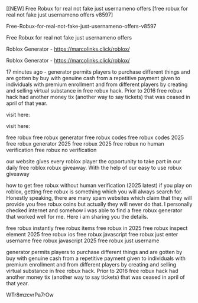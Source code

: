[[NEW] Free Robux for real not fake just usernameno offers [free robux for real not fake just usernameno offers v8597]

Free-Robux-for-real-not-fake-just-usernameno-offers-v8597

Free Robux for real not fake just usernameno offers

Roblox Generator - https://marcolinks.click/roblox/

Roblox Generator - https://marcolinks.click/roblox/

17 minutes ago - generator permits players to purchase different things and are gotten by buy with genuine cash from a repetitive payment given to individuals with premium enrollment and from different players by creating and selling virtual substance in free robux hack. Prior to 2016 free robux hack had another money tix (another way to say tickets) that was ceased in april of that year.

visit here:

visit here:

free robux free robux generator free robux codes free robux codes 2025 free robux generator 2025 free robux 2025 free robux no human verification free robux no verification

our website gives every roblox player the opportunity to take part in our daily free roblox robux giveaway. With the help of our easy to use robux giveaway

how to get free robux without human verification (2025 latest) if you play on roblox, getting free robux is something which you will always search for. Honestly speaking, there are many spam websites which claim that they will provide you free robux coins but actually they will never do that. I personally checked internet and somehow i was able to find a free robux generator that worked well for me. Here i am sharing you the details.

free robux instantly free robux items free robux in 2025 free robux inspect element 2025 free robux ios free robux javascript free robux just enter username free robux javascript 2025 free robux just username

generator permits players to purchase different things and are gotten by buy with genuine cash from a repetitive payment given to individuals with premium enrollment and from different players by creating and selling virtual substance in free robux hack. Prior to 2016 free robux hack had another money tix (another way to say tickets) that was ceased in april of that year.

WTr8mzcvrPa7rOw


